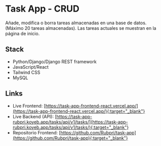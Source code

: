 # Task App - CRUD

Añade, modifica o borra tareas almacenadas en una base de datos. (Máximo 20 tareas almacenadas). Las tareas actuales se muestran en la página de inicio.

## Stack

- Python/Django/Django REST framework
- JavaScript/React
- Tailwind CSS
- MySQL

## Links

- Live Frontend: [https://task-app-frontend-react.vercel.app/](https://task-app-frontend-react.vercel.app/){:target="_blank"}
- Live Backend (API): [https://task-app-rubpri.koyeb.app/tasks/api/v1/tasks/](https://task-app-rubpri.koyeb.app/tasks/api/v1/tasks/){:target="_blank"}
- Repositorio Frontend: [https://github.com/Rubpri/task-app](https://github.com/Rubpri/task-app){:target="_blank"}

